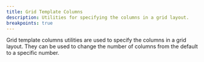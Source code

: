 ```yaml
---
title: Grid Template Columns
description: Utilities for specifying the columns in a grid layout.
breakpoints: true
---
```

Grid template columns utilities are used to specify the columns in a grid layout. They can be used to change the number of columns from the default to a specific number.

<table-utility prefix="grid-cols" property="grid-template-columns"></table-utility>
